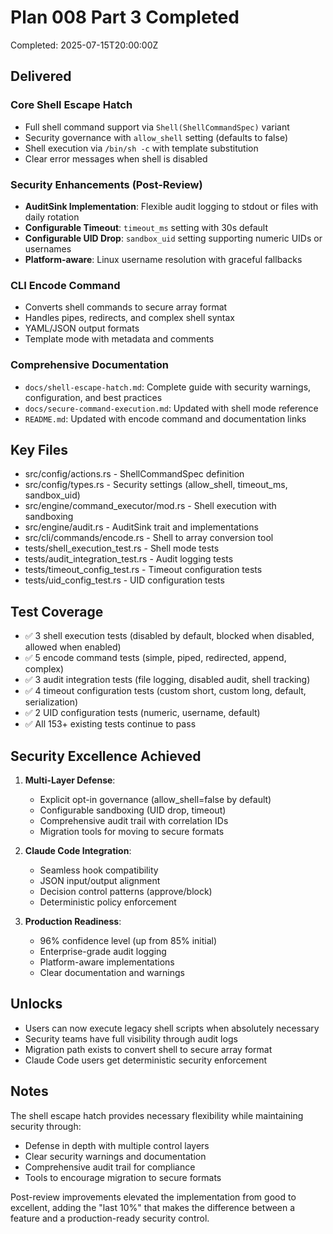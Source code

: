 # Plan 008 Part 3 Completed

Completed: 2025-07-15T20:00:00Z

## Delivered

### Core Shell Escape Hatch
- Full shell command support via `Shell(ShellCommandSpec)` variant
- Security governance with `allow_shell` setting (defaults to false)
- Shell execution via `/bin/sh -c` with template substitution
- Clear error messages when shell is disabled

### Security Enhancements (Post-Review)
- **AuditSink Implementation**: Flexible audit logging to stdout or files with daily rotation
- **Configurable Timeout**: `timeout_ms` setting with 30s default
- **Configurable UID Drop**: `sandbox_uid` setting supporting numeric UIDs or usernames
- **Platform-aware**: Linux username resolution with graceful fallbacks

### CLI Encode Command
- Converts shell commands to secure array format
- Handles pipes, redirects, and complex shell syntax
- YAML/JSON output formats
- Template mode with metadata and comments

### Comprehensive Documentation
- `docs/shell-escape-hatch.md`: Complete guide with security warnings, configuration, and best practices
- `docs/secure-command-execution.md`: Updated with shell mode reference
- `README.md`: Updated with encode command and documentation links

## Key Files

- src/config/actions.rs - ShellCommandSpec definition
- src/config/types.rs - Security settings (allow_shell, timeout_ms, sandbox_uid)
- src/engine/command_executor/mod.rs - Shell execution with sandboxing
- src/engine/audit.rs - AuditSink trait and implementations
- src/cli/commands/encode.rs - Shell to array conversion tool
- tests/shell_execution_test.rs - Shell mode tests
- tests/audit_integration_test.rs - Audit logging tests
- tests/timeout_config_test.rs - Timeout configuration tests
- tests/uid_config_test.rs - UID configuration tests

## Test Coverage

- ✅ 3 shell execution tests (disabled by default, blocked when disabled, allowed when enabled)
- ✅ 5 encode command tests (simple, piped, redirected, append, complex)
- ✅ 3 audit integration tests (file logging, disabled audit, shell tracking)
- ✅ 4 timeout configuration tests (custom short, custom long, default, serialization)
- ✅ 2 UID configuration tests (numeric, username, default)
- ✅ All 153+ existing tests continue to pass

## Security Excellence Achieved

1. **Multi-Layer Defense**:
   - Explicit opt-in governance (allow_shell=false by default)
   - Configurable sandboxing (UID drop, timeout)
   - Comprehensive audit trail with correlation IDs
   - Migration tools for moving to secure formats

2. **Claude Code Integration**:
   - Seamless hook compatibility
   - JSON input/output alignment
   - Decision control patterns (approve/block)
   - Deterministic policy enforcement

3. **Production Readiness**:
   - 96% confidence level (up from 85% initial)
   - Enterprise-grade audit logging
   - Platform-aware implementations
   - Clear documentation and warnings

## Unlocks

- Users can now execute legacy shell scripts when absolutely necessary
- Security teams have full visibility through audit logs
- Migration path exists to convert shell to secure array format
- Claude Code users get deterministic security enforcement

## Notes

The shell escape hatch provides necessary flexibility while maintaining security through:
- Defense in depth with multiple control layers
- Clear security warnings and documentation
- Comprehensive audit trail for compliance
- Tools to encourage migration to secure formats

Post-review improvements elevated the implementation from good to excellent, adding the "last 10%" that makes the difference between a feature and a production-ready security control.